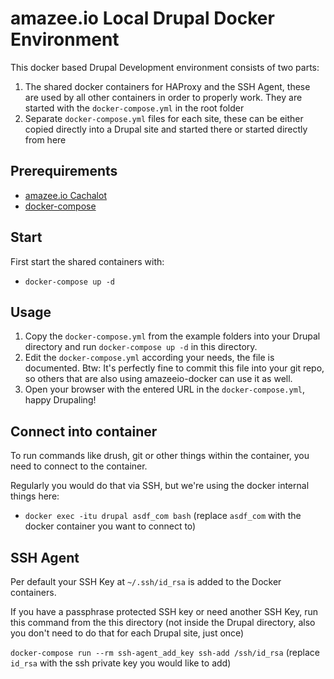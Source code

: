 # amazee.io Local Drupal Docker Environment

This docker based Drupal Development environment consists of two parts:
1. The shared docker containers for HAProxy and the SSH Agent, these are used by all other containers in order to properly work. They are started with the `docker-compose.yml` in the root folder
2. Separate `docker-compose.yml` files for each site, these can be either copied directly into a Drupal site and started there or started directly from here

## Prerequirements

- [amazee.io Cachalot](https://github.com/AmazeeIO/cachalot)
- [docker-compose](https://docs.docker.com/compose/install/)

## Start

First start the shared containers with:

- `docker-compose up -d`

## Usage

1. Copy the `docker-compose.yml` from the example folders into your Drupal directory and run `docker-compose up -d` in this directory.
2. Edit the `docker-compose.yml` according your needs, the file is documented. Btw: It's perfectly fine to commit this file into your git repo, so others that are also using amazeeio-docker can use it as well.
3. Open your browser with the entered URL in the `docker-compose.yml`, happy Drupaling!

## Connect into container

To run commands like drush, git or other things within the container, you need to connect to the container.

Regularly you would do that via SSH, but we're using the docker internal things here:

- `docker exec -itu drupal asdf_com bash` (replace `asdf_com` with the docker container you want to connect to)

## SSH Agent

Per default your SSH Key at `~/.ssh/id_rsa` is added to the Docker containers.

If you have a passphrase protected SSH key or need another SSH Key, run this command from the this directory (not inside the Drupal directory, also you don't need to do that for each Drupal site, just once)

`docker-compose run --rm ssh-agent_add_key ssh-add /ssh/id_rsa` (replace `id_rsa` with the ssh private key you would like to add)